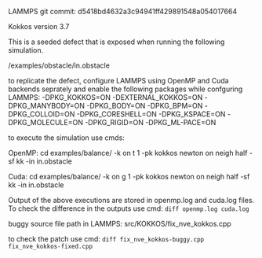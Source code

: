 LAMMPS git commit: d5418bd4632a3c94941ff429891548a054017664

Kokkos version 3.7

This is a seeded defect that is exposed when running the following simulation. 

/examples/obstacle/in.obstacle

to replicate the defect, configure LAMMPS using OpenMP and Cuda backends seprately and enable the following packages while confguring LAMMPS:
-DPKG_KOKKOS=ON
-DEXTERNAL_KOKKOS=ON
-DPKG_MANYBODY=ON
-DPKG_BODY=ON
-DPKG_BPM=ON
-DPKG_COLLOID=ON
-DPKG_CORESHELL=ON
-DPKG_KSPACE=ON
-DPKG_MOLECULE=ON
-DPKG_RIGID=ON
-DPKG_ML-PACE=ON

to execute the simulation use cmds:

OpenMP: 
cd examples/balance/
<path-to-lmp-executable> -k on t 1 -pk kokkos newton on neigh half -sf kk -in in.obstacle

Cuda:
cd examples/balance/
<path-to-lmp-executable> -k on g 1 -pk kokkos newton on neigh half -sf kk -in in.obstacle

Output of the above executions are stored in openmp.log and cuda.log files. To check the difference in the outputs use cmd:
`diff openmp.log cuda.log`

buggy source file path in LAMMPS:
src/KOKKOS/fix_nve_kokkos.cpp

to check the patch use cmd:
`diff fix_nve_kokkos-buggy.cpp fix_nve_kokkos-fixed.cpp`

